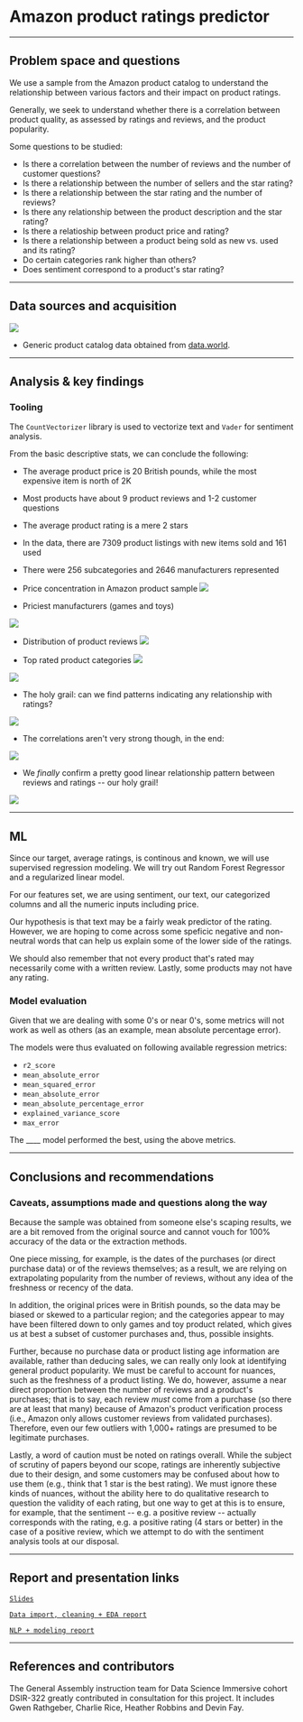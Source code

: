 # Amazon product ratings predictor

- - - 

## Problem space and questions

We use a sample from the Amazon product catalog to understand the relationship between various factors and their impact on product ratings.

Generally, we seek to understand whether there is a correlation between product quality, as assessed by ratings and reviews, and the product popularity.

Some questions to be studied:


* Is there a correlation between the number of reviews and the number of customer questions?
* Is there a relationship between the number of sellers and the star rating?
* Is there a relationship between the star rating and the number of reviews?
* Is there any relationship between the product description and the star rating?
* Is there a relatioship between product price and rating?
* Is there a relationship between a product being sold as new vs. used and its rating?
* Do certain categories rank higher than others?
* Does sentiment correspond to a product's star rating?

- - -
## Data sources and acquisition

![](http://media.corporate-ir.net/media_files/IROL/17/176060/Oct18/Amazon%20logo.PNG)


* Generic product catalog data obtained from [data.world](https://data.world/promptcloud/fashion-products-on-amazon-com).


- - -
## Analysis & key findings

### Tooling

The `CountVectorizer` library is used to vectorize text and `Vader` for sentiment analysis.


From the basic descriptive stats, we can conclude the following:

* The average product price is 20 British pounds, while the most expensive item is north of 2K
* Most products have about 9 product reviews and 1-2 customer questions
* The average product rating is a mere 2 stars
* In the data, there are 7309 product listings with new items sold and 161 used
* There were 256 subcategories and 2646 manufacturers represented


* Price concentration in Amazon product sample
![](./assets/price_concentrate.jpg)

* Priciest manufacturers (games and toys)

![](./assets/top_manuf_by_price.jpg)

* Distribution of product reviews
![](./assets/concentration_reviews.jpg)

* Top rated product categories ![](./assets/racecar.png)

![](./assets/top_rated_cats.png)

* The holy grail: can we find patterns indicating any relationship with ratings?

![](./assets/pairplot.jpg)

* The correlations aren't very strong though, in the end:

![](./assets/Corr.jpg)

* We _finally_ confirm a pretty good linear relationship pattern between reviews and ratings -- our holy grail!

![](./assets/sentiment.jpg)

- - -
## ML

Since our target, average ratings, is continous and known, we will use supervised regression modeling. We will try out Random Forest Regressor and a regularized linear model.

For our features set, we are using sentiment, our text, our categorized columns and all the numeric inputs including price.

Our hypothesis is that text may be a fairly weak predictor of the rating. However, we are hoping to come across some speficic negative and non-neutral words that can help us explain some of the lower side of the ratings.

We should also remember that not every product that's rated may necessarily come with a written review. Lastly, some products may not have any rating.

### Model evaluation

Given that we are dealing with some 0's or near 0's, some metrics will not work as well as others (as an example, mean absolute percentage error).

The models were thus evaluated on following available regression metrics:

* `r2_score`
* `mean_absolute_error`
* `mean_squared_error`
* `mean_absolute_error`
* `mean_absolute_percentage_error`
* `explained_variance_score`
* `max_error`

The ____ model performed the best, using the above metrics.

- - - 

## Conclusions and recommendations

### Caveats, assumptions made and questions along the way

Because the sample was obtained from someone else's scaping results, we are a bit removed from the original source and cannot vouch for 100% accuracy of the data or the extraction methods.

One piece missing, for example, is the dates of the purchases (or direct purchase data) or of the reviews themselves; as a result, we are relying on extrapolating popularity from the number of reviews, without any idea of the freshness or recency of the data.

In addition, the original prices were in British pounds, so the data may be biased or skewed to a particular region; and the categories appear to may have been filtered down to only games and toy product related, which gives us at best a subset of customer purchases and, thus, possible insights.

Further, because no purchase data or product listing age information are available, rather than deducing sales, we can really only look at identifying general product popularity. We must be careful to account for nuances, such as the freshness of a product listing. We do, however, assume a near direct proportion between the number of reviews and a product's purchases; that is to say, each review _must_ come from a purchase (so there are at least that many) because of Amazon's product verification process (i.e., Amazon only allows customer reviews from validated purchases). Therefore, even our few outliers with 1,000+ ratings are presumed to be legitimate purchases.

Lastly, a word of caution must be noted on ratings overall. While the subject of scrutiny of papers beyond our scope, ratings are inherently subjective due to their design, and some customers may be confused about how to use them (e.g., think that 1 star is the best rating). We must ignore these kinds of nuances, without the ability here to do qualitative research to question the validity of each rating, but one way to get at this is to ensure, for example, that the sentiment -- e.g. a positive review -- actually corresponds with the rating, e.g. a positive rating (4 stars or better) in the case of a positive review, which we attempt to do with the sentiment analysis tools at our disposal.

- - -
## Report and presentation links

[`Slides`](https://docs.google.com/presentation/d/16-24og3wl4MC0OUlwuakeZuyuqF_WCxy1lFTB3g3K-8/edit?usp=sharing)

[`Data import, cleaning + EDA report`](./code/Amazon-product-catalog-cleaning-EDA.ipynb)

[`NLP + modeling report`](./code/Amazon-product-catalog-NLP-modeling.ipynb)

- - -
## References and contributors

The General Assembly instruction team for Data Science Immersive cohort DSIR-322 greatly contributed in consultation for this project. It includes Gwen Rathgeber, Charlie Rice, Heather Robbins and Devin Fay.
